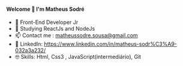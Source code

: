 #### Welcome 👋 I'm Matheus Sodré


- 🔭 Front-End Developer Jr
- 🌱 Studying ReactJs and NodeJs
- 📫 Contact me : matheussodre.sousa@gmail.com
- 📮 LinkedIn: https://www.linkedin.com/in/matheus-sodr%C3%A9-032a3a232/
- 🤓 Skills: Html, Css3 , JavaScript(intermediário), Git
